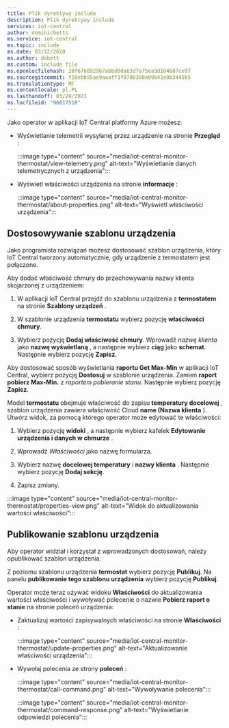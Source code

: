 ```yaml
---
title: Plik dyrektywy include
description: Plik dyrektywy include
services: iot-central
author: dominicbetts
ms.service: iot-central
ms.topic: include
ms.date: 03/12/2020
ms.author: dobett
ms.custom: include file
ms.openlocfilehash: 28f676892967abbd0da63d7a75ea3d164b87ce97
ms.sourcegitcommit: f28ebb95ae9aaaff3f87d8388a09b41e0b3445b5
ms.translationtype: MT
ms.contentlocale: pl-PL
ms.lasthandoff: 03/29/2021
ms.locfileid: "96017518"
---
```

Jako operator w aplikacji IoT Central platformy Azure możesz:

* Wyświetlanie telemetrii wysyłanej przez urządzenie na stronie **Przegląd** :

    :::image type="content" source="media/iot-central-monitor-thermostat/view-telemetry.png" alt-text="Wyświetlanie danych telemetrycznych z urządzenia":::

* Wyświetl właściwości urządzenia na stronie **informacje** :

    :::image type="content" source="media/iot-central-monitor-thermostat/about-properties.png" alt-text="Wyświetl właściwości urządzenia":::

## <a name="customize-the-device-template"></a>Dostosowywanie szablonu urządzenia

Jako programista rozwiązań możesz dostosować szablon urządzenia, który IoT Central tworzony automatycznie, gdy urządzenie z termostatem jest połączone.

Aby dodać właściwość chmury do przechowywania nazwy klienta skojarzonej z urządzeniem:

1. W aplikacji IoT Central przejdź do szablonu urządzenia z **termostatem** na stronie **Szablony urządzeń** .

1. W szablonie urządzenia **termostatu** wybierz pozycję **właściwości chmury**.

1. Wybierz pozycję **Dodaj właściwość chmury**. Wprowadź *nazwę klienta* jako **nazwę wyświetlaną** , a następnie wybierz **ciąg** jako **schemat**. Następnie wybierz pozycję **Zapisz**.

Aby dostosować sposób wyświetlania **raportu Get Max-Min** w aplikacji IoT Central, wybierz pozycję **Dostosuj** w szablonie urządzenia. Zamień **raport pobierz Max-Min.** z *raportem pobieranie stanu*. Następnie wybierz pozycję **Zapisz**.

Model **termostatu** obejmuje właściwość do zapisu **temperatury docelowej** , szablon urządzenia zawiera właściwość Cloud **name (Nazwa klienta** ). Utwórz widok, za pomocą którego operator może edytować te właściwości:

1. Wybierz pozycję **widoki** , a następnie wybierz kafelek **Edytowanie urządzenia i danych w chmurze** .

1. Wprowadź _Właściwości_ jako nazwę formularza.

1. Wybierz nazwę **docelowej temperatury** i **nazwy klienta** . Następnie wybierz pozycję **Dodaj sekcję**.

1. Zapisz zmiany.

:::image type="content" source="media/iot-central-monitor-thermostat/properties-view.png" alt-text="Widok do aktualizowania wartości właściwości":::

## <a name="publish-the-device-template"></a>Publikowanie szablonu urządzenia

Aby operator widział i korzystał z wprowadzonych dostosowań, należy opublikować szablon urządzenia.

Z poziomu szablonu urządzenia **termostat** wybierz pozycję **Publikuj**. Na panelu **publikowanie tego szablonu urządzenia** wybierz pozycję **Publikuj**.

Operator może teraz używać widoku **Właściwości** do aktualizowania wartości właściwości i wywoływać polecenie o nazwie **Pobierz raport o stanie** na stronie poleceń urządzenia:

* Zaktualizuj wartości zapisywalnych właściwości na stronie **Właściwości** :

    :::image type="content" source="media/iot-central-monitor-thermostat/update-properties.png" alt-text="Aktualizowanie właściwości urządzenia":::

* Wywołaj polecenia ze strony **poleceń** :

    :::image type="content" source="media/iot-central-monitor-thermostat/call-command.png" alt-text="Wywoływanie polecenia":::

    :::image type="content" source="media/iot-central-monitor-thermostat/command-response.png" alt-text="Wyświetlanie odpowiedzi polecenia":::
